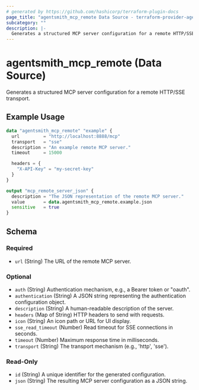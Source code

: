 ```yaml
---
# generated by https://github.com/hashicorp/terraform-plugin-docs
page_title: "agentsmith_mcp_remote Data Source - terraform-provider-agentsmith"
subcategory: ""
description: |-
  Generates a structured MCP server configuration for a remote HTTP/SSE transport.
---
```


# agentsmith_mcp_remote (Data Source)

Generates a structured MCP server configuration for a remote HTTP/SSE transport.

## Example Usage

```terraform
data "agentsmith_mcp_remote" "example" {
  url         = "http://localhost:8888/mcp"
  transport   = "sse"
  description = "An example remote MCP server."
  timeout     = 15000

  headers = {
    "X-API-Key" = "my-secret-key"
  }
}

output "mcp_remote_server_json" {
  description = "The JSON representation of the remote MCP server."
  value       = data.agentsmith_mcp_remote.example.json
  sensitive   = true
}
```

<!-- schema generated by tfplugindocs -->
## Schema

### Required

- `url` (String) The URL of the remote MCP server.

### Optional

- `auth` (String) Authentication mechanism, e.g., a Bearer token or "oauth".
- `authentication` (String) A JSON string representing the authentication configuration object.
- `description` (String) A human-readable description of the server.
- `headers` (Map of String) HTTP headers to send with requests.
- `icon` (String) An icon path or URL for UI display.
- `sse_read_timeout` (Number) Read timeout for SSE connections in seconds.
- `timeout` (Number) Maximum response time in milliseconds.
- `transport` (String) The transport mechanism (e.g., 'http', 'sse').

### Read-Only

- `id` (String) A unique identifier for the generated configuration.
- `json` (String) The resulting MCP server configuration as a JSON string.
